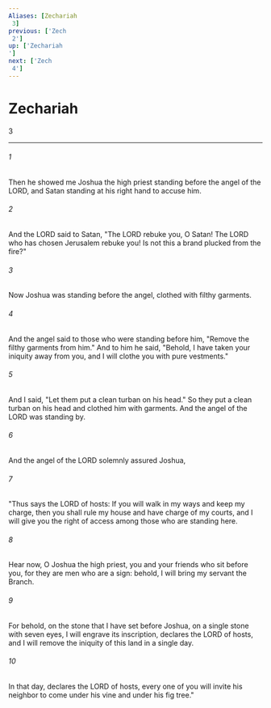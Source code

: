 ```yaml
---
Aliases: [Zechariah 3]
previous: ['Zech 2']
up: ['Zechariah']
next: ['Zech 4']
---
```

# Zechariah 3

***
 

###### 1 
Then he showed me Joshua the high priest standing before the angel of the LORD, and Satan standing at his right hand to accuse him.  

###### 2 
And the LORD said to Satan, "The LORD rebuke you, O Satan! The LORD who has chosen Jerusalem rebuke you! Is not this a brand plucked from the fire?"  

###### 3 
Now Joshua was standing before the angel, clothed with filthy garments.  

###### 4 
And the angel said to those who were standing before him, "Remove the filthy garments from him." And to him he said, "Behold, I have taken your iniquity away from you, and I will clothe you with pure vestments."  

###### 5 
And I said, "Let them put a clean turban on his head." So they put a clean turban on his head and clothed him with garments. And the angel of the LORD was standing by.  

###### 6 
And the angel of the LORD solemnly assured Joshua,  

###### 7 
"Thus says the LORD of hosts: If you will walk in my ways and keep my charge, then you shall rule my house and have charge of my courts, and I will give you the right of access among those who are standing here.  

###### 8 
Hear now, O Joshua the high priest, you and your friends who sit before you, for they are men who are a sign: behold, I will bring my servant the Branch.  

###### 9 
For behold, on the stone that I have set before Joshua, on a single stone with seven eyes, I will engrave its inscription, declares the LORD of hosts, and I will remove the iniquity of this land in a single day.  

###### 10 
In that day, declares the LORD of hosts, every one of you will invite his neighbor to come under his vine and under his fig tree."
